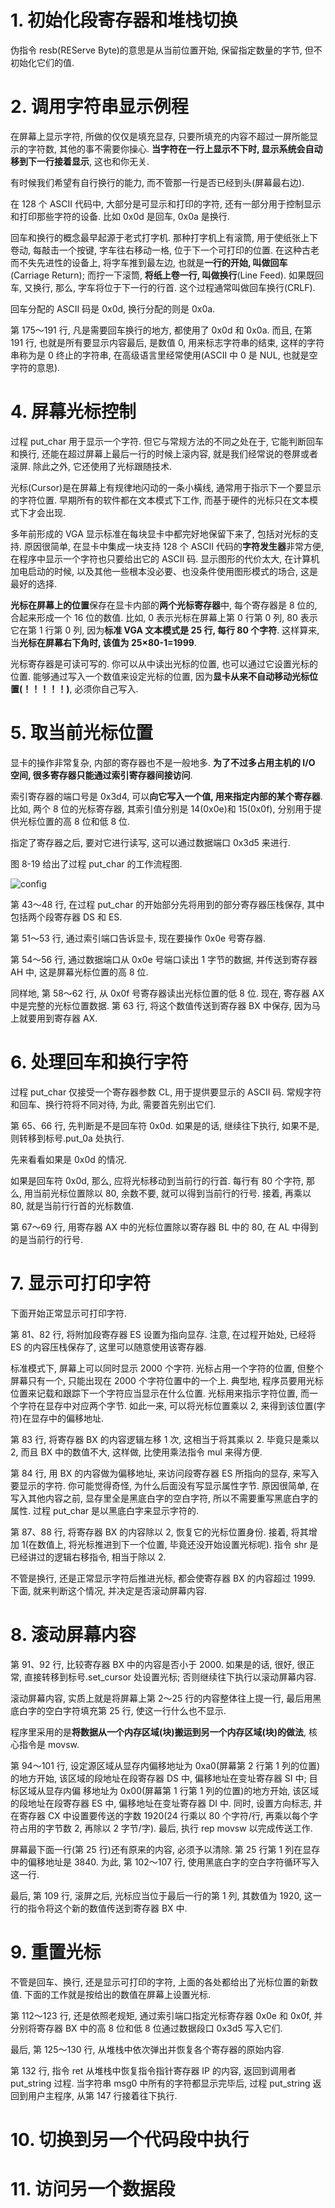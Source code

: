 # 1. 初始化段寄存器和堆栈切换

伪指令 resb(REServe Byte)的意思是从当前位置开始, 保留指定数量的字节, 但不初始化它们的值.

# 2. 调用字符串显示例程

在屏幕上显示字符, 所做的仅仅是填充显存, 只要所填充的内容不超过一屏所能显示的字符数, 其他的事不需要你操心. **当字符在一行上显示不下时, 显示系统会自动移到下一行接着显示**, 这也和你无关.

有时候我们希望有自行换行的能力, 而不管那一行是否已经到头(屏幕最右边).

在 128 个 ASCII 代码中, 大部分是可显示和打印的字符, 还有一部分用于控制显示和打印那些字符的设备. 比如 0x0d 是回车, 0x0a 是换行.

回车和换行的概念最早起源于老式打字机. 那种打字机上有滚筒, 用于使纸张上下卷动, 每敲击一个按键, 字车往右移动一格, 位于下一个可打印的位置. 在这种古老而不失先进性的设备上, 将字车推到最左边, 也就是**一行的开始, 叫做回车**(Carriage Return); 而拧一下滚筒, **将纸上卷一行, 叫做换行**(Line Feed). 如果既回车, 又换行, 那么, 字车将位于下一行的行首. 这个过程通常叫做回车换行(CRLF).

回车分配的 ASCII 码是 0x0d, 换行分配的则是 0x0a.

第 175～191 行, 凡是需要回车换行的地方, 都使用了 0x0d 和 0x0a. 而且, 在第 191 行, 也就是所有要显示内容最后, 是数值 0, 用来标志字符串的结束, 这样的字符串称为是 0 终止的字符串, 在高级语言里经常使用(ASCII 中 0 是 NUL<null>, 也就是空字符的意思).

# 4. 屏幕光标控制

过程 put_char 用于显示一个字符. 但它与常规方法的不同之处在于, 它能判断回车和换行, 还能在超过屏幕上最后一行的时候上滚内容, 就是我们经常说的卷屏或者滚屏. 除此之外, 它还使用了光标跟随技术.

光标(Cursor)是在屏幕上有规律地闪动的一条小橫线, 通常用于指示下一个要显示的字符位置. 早期所有的软件都在文本模式下工作, 而基于硬件的光标只在文本模式下才会出现.

多年前形成的 VGA 显示标准在每块显卡中都完好地保留下来了, 包括对光标的支持. 原因很简单, 在显卡中集成一块支持 128 个 ASCII 代码的**字符发生器**非常方便, 在程序中显示一个字符也只要给出它的 ASCII 码. 显示图形的代价太大, 在计算机加电启动的时候, 以及其他一些根本没必要、也没条件使用图形模式的场合, 这是最好的选择.

**光标在屏幕上的位置**保存在显卡内部的**两个光标寄存器**中, 每个寄存器是 8 位的, 合起来形成一个 16 位的数值. 比如, 0 表示光标在屏幕上第 0 行第 0 列, 80 表示它在第 1 行第 0 列, 因为**标准 VGA 文本模式是 25 行, 每行 80 个字符**. 这样算来, 当**光标在屏幕右下角时, 该值为 25×80-1=1999**.

光标寄存器是可读可写的. 你可以从中读出光标的位置, 也可以通过它设置光标的位置. 能够通过写入一个数值来设定光标的位置, 因为**显卡从来不自动移动光标位置(！！！！！)**, 必须你自己写入.

# 5. 取当前光标位置

显卡的操作非常复杂, 内部的寄存器也不是一般地多. **为了不过多占用主机的 I/O 空间, 很多寄存器只能通过索引寄存器间接访问**.

索引寄存器的端口号是 0x3d4, 可以**向它写入一个值, 用来指定内部的某个寄存器**. 比如, 两个 8 位的光标寄存器, 其索引值分别是 14(0x0e)和 15(0x0f), 分别用于提供光标位置的高 8 位和低 8 位.

指定了寄存器之后, 要对它进行读写, 这可以通过数据端口 0x3d5 来进行.

图 8-19 给出了过程 put_char 的工作流程图.

![config](images/13.png)

第 43～48 行, 在过程 put_char 的开始部分先将用到的部分寄存器压栈保存, 其中包括两个段寄存器 DS 和 ES.

第 51～53 行, 通过索引端口告诉显卡, 现在要操作 0x0e 号寄存器.

第 54～56 行, 通过数据端口从 0x0e 号端口读出 1 字节的数据, 并传送到寄存器 AH 中,
这是屏幕光标位置的高 8 位.

同样地, 第 58～62 行, 从 0x0f 号寄存器读出光标位置的低 8 位. 现在, 寄存器 AX 中是完整的光标位置数据. 第 63 行, 将这个数值传送到寄存器 BX 中保存, 因为马上就要用到寄存器 AX.

# 6. 处理回车和换行字符

过程 put_char 仅接受一个寄存器参数 CL, 用于提供要显示的 ASCII 码. 常规字符和回车、换行符将不同对待, 为此, 需要首先别出它们.

第 65、66 行, 先判断是不是回车符 0x0d. 如果是的话, 继续往下执行, 如果不是, 则转移到标号.put_0a 处执行.

先来看看如果是 0x0d 的情况.

如果是回车符 0x0d, 那么, 应将光标移动到当前行的行首. 每行有 80 个字符, 那么, 用当前光标位置除以 80, 余数不要, 就可以得到当前行的行号. 接着, 再乘以 80, 就是当前行行首的光标数值.

第 67～69 行, 用寄存器 AX 中的光标位置除以寄存器 BL 中的 80, 在 AL 中得到的是当前行的行号.

# 7. 显示可打印字符

下面开始正常显示可打印字符.

第 81、82 行, 将附加段寄存器 ES 设置为指向显存. 注意, 在过程开始处, 已经将 ES 的内容压栈保存了, 这里可以随意使用该寄存器.

标准模式下, 屏幕上可以同时显示 2000 个字符. 光标占用一个字符的位置, 但整个屏幕只有一个, 只能出现在 2000 个字符位置中的一个上. 典型地, 程序员要用光标位置来记载和跟踪下一个字符应当显示在什么位置. 光标用来指示字符位置, 而一个字符在显存中对应两个字节. 如此一来, 可以将光标位置乘以 2, 来得到该位置(字符)在显存中的偏移地址.

第 83 行, 将寄存器 BX 的内容逻辑左移 1 次, 这相当于将其乘以 2. 毕竟只是乘以 2, 而且 BX 中的数值不大, 这样做, 比使用乘法指令 mul 来得方便.

第 84 行, 用 BX 的内容做为偏移地址, 来访问段寄存器 ES 所指向的显存, 来写入要显示的字符. 你可能觉得奇怪, 为什么后面没有写显示属性字节. 原因很简单, 在写入其他内容之前, 显存里全是黑底白字的空白字符, 所以不需要重写黑底白字的属性. 过程 put_char 是以黑底白字来显示字符的.

第 87、88 行, 将寄存器 BX 的内容除以 2, 恢复它的光标位置身份. 接着, 将其增加 1(在数值上, 将光标推进到下一个位置, 毕竟还没开始设置光标呢). 指令 shr 是已经讲过的逻辑右移指令, 相当于除以 2.

不管是换行, 还是正常显示字符后推进光标, 都会使寄存器 BX 的内容超过 1999. 下面, 就来判断这个情况, 并决定是否滚动屏幕内容.

# 8. 滚动屏幕内容

第 91、92 行, 比较寄存器 BX 中的内容是否小于 2000. 如果是的话, 很好, 很正常, 直接转移到标号.set_cursor 处设置光标; 否则继续往下执行以滚动屏幕内容.

滚动屏幕内容, 实质上就是将屏幕上第 2～25 行的内容整体往上提一行, 最后用黑底白字的空白字符填充第 25 行, 使这一行什么也不显示.

程序里采用的是**将数据从一个内存区域(块)搬运到另一个内存区域(块)的做法**, 核心指令是 movsw.

第 94～101 行, 设定源区域从显存内偏移地址为 0xa0(屏幕第 2 行第 1 列的位置)的地方开始, 该区域的段地址在段寄存器 DS 中, 偏移地址在变址寄存器 SI 中; 目标区域从显存内偏
移地址为 0x00(屏幕第 1 行第 1 列的位置)的地方开始, 该区域的段地址在段寄存器 ES 中, 偏移地址在变址寄存器 DI 中. 同时, 设置方向标志, 并在寄存器 CX 中设置要传送的字数 1920(24 行乘以 80 个字符/行, 再乘以每个字符占用的字节数 2, 再除以 2 字节/字). 最后, 执行 rep movsw 以完成传送工作.

屏幕最下面一行(第 25 行)还有原来的内容, 必须予以清除. 第 25 行第 1 列在显存中的偏移地址是 3840. 为此, 第 102～107 行, 使用黑底白字的空白字符循环写入这一行.

最后, 第 109 行, 滚屏之后, 光标应当位于最后一行的第 1 列, 其数值为 1920, 这一行的指令将这个新的数值传送到寄存器 BX 中.

# 9. 重置光标

不管是回车、换行, 还是显示可打印的字符, 上面的各处都给出了光标位置的新数值. 下面的工作就是按给出的数值在屏幕上设置光标.

第 112～123 行, 还是依照老规矩, 通过索引端口指定光标寄存器 0x0e 和 0x0f, 并分别将寄存器 BX 中的高 8 位和低 8 位通过数据段口 0x3d5 写入它们.

最后, 第 125～130 行, 从堆栈中依次弹出并恢复各个寄存器的原始内容.

第 132 行, 指令 ret 从堆栈中恢复指令指针寄存器 IP 的内容, 返回到调用者 put\_string 过程. 当字符串 msg0 中所有的字符都显示完毕后, 过程 put\_string 返回到用户主程序, 从第 147 行接着往下执行.

# 10. 切换到另一个代码段中执行

# 11. 访问另一个数据段